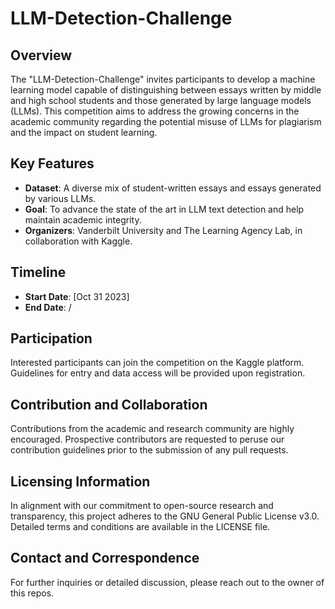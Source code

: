 # LLM-Detection-Challenge

## Overview
The "LLM-Detection-Challenge" invites participants to develop a machine learning model capable of distinguishing between essays written by middle and high school students and those generated by large language models (LLMs). This competition aims to address the growing concerns in the academic community regarding the potential misuse of LLMs for plagiarism and the impact on student learning.

## Key Features
- **Dataset**: A diverse mix of student-written essays and essays generated by various LLMs.
- **Goal**: To advance the state of the art in LLM text detection and help maintain academic integrity.
- **Organizers**: Vanderbilt University and The Learning Agency Lab, in collaboration with Kaggle.

## Timeline
- **Start Date**: [Oct 31 2023]
- **End Date**: /

## Participation
Interested participants can join the competition on the Kaggle platform. Guidelines for entry and data access will be provided upon registration.

## Contribution and Collaboration
Contributions from the academic and research community are highly encouraged. Prospective contributors are requested to peruse our contribution guidelines prior to the submission of any pull requests.

## Licensing Information
In alignment with our commitment to open-source research and transparency, this project adheres to the GNU General Public License v3.0. Detailed terms and conditions are available in the LICENSE file.

## Contact and Correspondence
For further inquiries or detailed discussion, please reach out to the owner of this repos.
